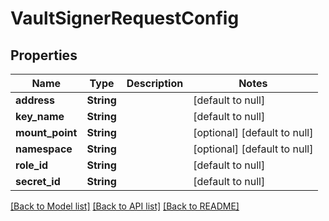 # VaultSignerRequestConfig

## Properties

| Name            | Type       | Description | Notes                        |
| --------------- | ---------- | ----------- | ---------------------------- |
| **address**     | **String** |             | [default to null]            |
| **key_name**    | **String** |             | [default to null]            |
| **mount_point** | **String** |             | [optional] [default to null] |
| **namespace**   | **String** |             | [optional] [default to null] |
| **role_id**     | **String** |             | [default to null]            |
| **secret_id**   | **String** |             | [default to null]            |

[[Back to Model list]](../README.md#documentation-for-models) [[Back to API list]](../README.md#documentation-for-api-endpoints) [[Back to README]](../README.md)
